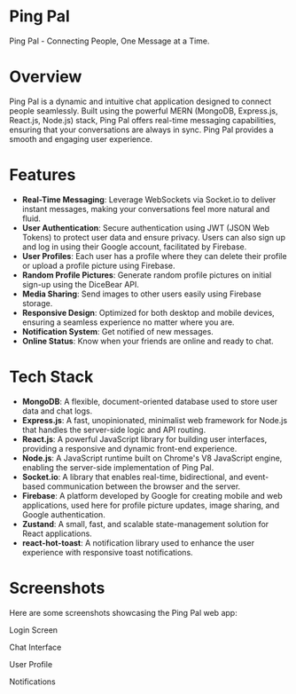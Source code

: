 # Ping Pal #
Ping Pal - Connecting People, One Message at a Time.

# Overview #
Ping Pal is a dynamic and intuitive chat application designed to connect people seamlessly. Built using the powerful MERN (MongoDB, Express.js, React.js, Node.js) stack, Ping Pal offers real-time messaging capabilities, ensuring that your conversations are always in sync. Ping Pal provides a smooth and engaging user experience.

# Features #
* **Real-Time Messaging**: Leverage WebSockets via Socket.io to deliver instant messages, making your conversations feel more natural and fluid.
* **User Authentication**: Secure authentication using JWT (JSON Web Tokens) to protect user data and ensure privacy. Users can also sign up and log in using their Google account, facilitated by Firebase.
* **User Profiles**: Each user has a profile where they can delete their profile or upload a profile picture using Firebase.
* **Random Profile Pictures**: Generate random profile pictures on initial sign-up using the DiceBear API.
* **Media Sharing**: Send images to other users easily using Firebase storage.
* **Responsive Design**: Optimized for both desktop and mobile devices, ensuring a seamless experience no matter where you are.
* **Notification System**: Get notified of new messages.
* **Online Status**: Know when your friends are online and ready to chat.

# Tech Stack #
* **MongoDB**: A flexible, document-oriented database used to store user data and chat logs.
* **Express.js**: A fast, unopinionated, minimalist web framework for Node.js that handles the server-side logic and API routing.
* **React.js**: A powerful JavaScript library for building user interfaces, providing a responsive and dynamic front-end experience.
* **Node.js**: A JavaScript runtime built on Chrome's V8 JavaScript engine, enabling the server-side implementation of Ping Pal.
* **Socket.io**: A library that enables real-time, bidirectional, and event-based communication between the browser and the server.
* **Firebase**: A platform developed by Google for creating mobile and web applications, used here for profile picture updates, image sharing, and Google authentication.
* **Zustand**: A small, fast, and scalable state-management solution for React applications.
* **react-hot-toast**: A notification library used to enhance the user experience with responsive toast notifications.


# Screenshots #
Here are some screenshots showcasing the Ping Pal web app:

Login Screen

Chat Interface

User Profile

Notifications
